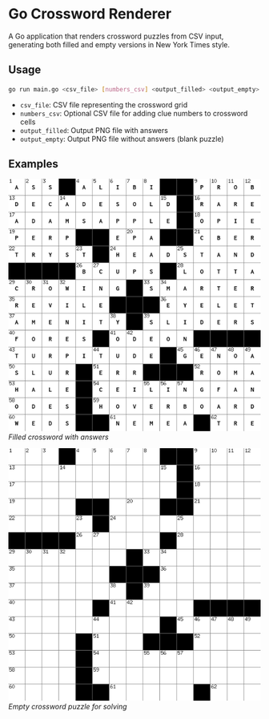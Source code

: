 # Go Crossword Renderer

A Go application that renders crossword puzzles from CSV input, generating both filled and empty versions in New York Times style.

## Usage

```bash
go run main.go <csv_file> [numbers_csv] <output_filled> <output_empty>
```

- `csv_file`: CSV file representing the crossword grid
- `numbers_csv`: Optional CSV file for adding clue numbers to crossword cells
- `output_filled`: Output PNG file with answers
- `output_empty`: Output PNG file without answers (blank puzzle)

## Examples

![Filled Crossword](output_example.png)
*Filled crossword with answers*

![Empty Crossword](output_example_empty.png)  
*Empty crossword puzzle for solving*